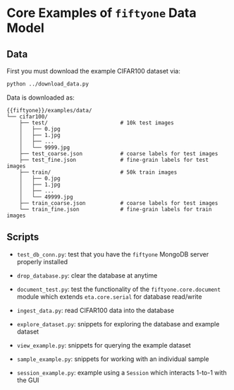 # Core Examples of `fiftyone` Data Model

## Data

First you must download the example CIFAR100 dataset via:

```bash
python ../download_data.py
```

Data is downloaded as:

```
{{fiftyone}}/examples/data/
└── cifar100/
    ├── test/                       # 10k test images
    │   ├── 0.jpg
    │   ├── 1.jpg
    │   ├── ...
    │   └── 9999.jpg
    ├── test_coarse.json            # coarse labels for test images
    ├── test_fine.json              # fine-grain labels for test images
    ├── train/                      # 50k train images
    │   ├── 0.jpg
    │   ├── 1.jpg
    │   ├── ...
    │   └── 49999.jpg
    ├── train_coarse.json           # coarse labels for test images
    └── train_fine.json             # fine-grain labels for train images
```

## Scripts

- `test_db_conn.py`: test that you have the `fiftyone` MongoDB server
  properly installed

- `drop_database.py`: clear the database at anytime

- `document_test.py`: test the functionality of the `fiftyone.core.document`
  module which extends `eta.core.serial` for database read/write

- `ingest_data.py`: read CIFAR100 data into the database

- `explore_dataset.py`: snippets for exploring the database and example dataset

- `view_example.py`: snippets for querying the example dataset

- `sample_example.py`: snippets for working with an individual sample

- `session_example.py`: example using a `Session` which interacts 1-to-1 with
  the GUI
